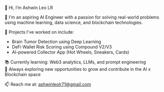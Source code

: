 👋 Hi, I’m Ashwin Leo LR

🚀 I'm an aspiring AI Engineer with a passion for solving real-world problems using machine learning, data science, and blockchain technologies.

🔬 Projects I've worked on include:
- Brain Tumor Detection using Deep Learning
- DeFi Wallet Risk Scoring using Compound V2/V3
- AI-powered Collector App (Hot Wheels, Sneakers, Cards)

📚 Currently learning: Web3 analytics, LLMs, and prompt engineering  
🔗 Always exploring new opportunities to grow and contribute in the AI x Blockchain space

📫 Reach me at: ashwinleolr71@gmail.com
